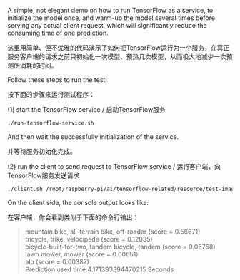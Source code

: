 A simple, not elegant demo on how to run TensorFlow as a service, to initialize the model once, and warm-up the model several times before serving any actual client request, which will significantly reduce the consuming time of one prediction.

这里用简单、但不优雅的代码演示了如何把TensorFlow运行为一个服务，在真正服务客户端的请求之前只初始化一次模型、预热几次模型，从而极大地减少一次预测所消耗的时间。

Follow these steps to run the test:

按下面的步骤来运行测试程序：

(1) start the TensorFlow service / 启动TensorFlow服务

```Bash
./run-tensorflow-service.sh
```
And then wait the successfully initialization of the service.

并等待服务初始化完成。

(2) run the client to send request to TensorFlow service / 运行客户端，向TensorFlow服务发送请求

```Bash
./client.sh /root/raspberry-pi/ai/tensorflow-related/resource/test-images/mobike.jpg
```

On the client side, the console output looks like:

在客户端，你会看到类似于下面的命令行输出：

> mountain bike, all-terrain bike, off-roader (score = 0.56671)</br>
> tricycle, trike, velocipede (score = 0.12035)</br>
> bicycle-built-for-two, tandem bicycle, tandem (score = 0.08768)</br>
> lawn mower, mower (score = 0.00651)</br>
> alp (score = 0.00387)</br>
> Prediction used time:4.171393394470215 Seconds</br>
